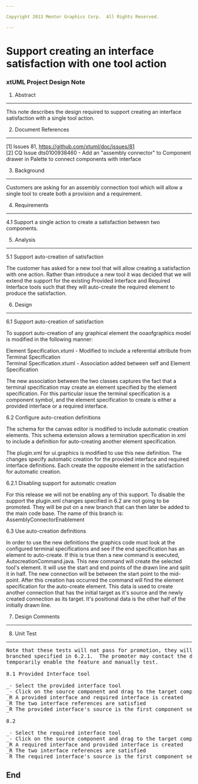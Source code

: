 ```yaml
---

Copyright 2013 Mentor Graphics Corp.  All Rights Reserved.

---
```


# Support creating an interface satisfaction with one tool action
### xtUML Project Design Note

1. Abstract
-----------
This note describes the design required to support creating an interface
satisfaction with a single tool action.

2. Document References
----------------------
[1] Issues 81, https://github.com/xtuml/doc/issues/81  
[2] CQ Issue dts0100938460 - Add an "assembly connector" to Component drawer in
                                    Palette to connect components with interface

3. Background
-------------
Customers are asking for an assembly connection tool which will allow a single
tool to create both a provision and a requirement.

4. Requirements
---------------
4.1 Support a single action to create a satisfaction between two components.

5. Analysis
-----------
5.1 Support auto-creation of satisfaction

The customer has asked for a new tool that will allow creating a satisfaction
with one action.  Rather than introduce a new tool it was decided that we will
extend the support for the existing Provided Interface and Required Interface
tools such that they will auto-create the required element to produce the
satisfaction.

6. Design
---------
6.1 Support auto-creation of satisfaction

To support auto-creation of any graphical element the ooaofgraphics model is
modified in the following manner:

Element Specification.xtuml - Modified to include a referential attribute from
                              Terminal Specification  
Terminal Specification.xtuml - Association added between self and Element
                               Specification  
                               
The new association between the two classes captures the fact that a terminal
specification may create an element specified by the element specification.  For
this particular issue the terminal specification is a component symbol, and the
element specification to create is either a provided interface or a required
interface.

6.2 Configure auto-creation definitions

The schema for the canvas editor is modified to include automatic creation 
elements.  This schema extension allows a termination specification in xml to
include a definition for auto-creating another element specification.

The plugin.xml for ui.graphics is modified to use this new definition.  The
changes specify automatic creation for the provided interface and required
interface definitions.  Each create the opposite element in the satisfaction for
automatic creation.

6.2.1 Disabling support for automatic creation

For this release we will not be enabling any of this support.  To disable the
support the plugin.xml changes specified in 6.2 are not going to be promoted.
They will be put on a new branch that can then later be added to the main code
base.  The name of this branch is: AssemblyConnectorEnablement

6.3 Use auto-creation definitions

In order to use the new definitions the graphics code must look at the
configured terminal specifications and see if the end specification has an
element to auto-create.  If this is true then a new command is executed,
AutocreationCommand.java.  This new command will create the selected tool's
element.  It will use the start and end points of the drawn line and split it
in half.  The new connection will be between the start point to the mid-point.
After this creation has occurred the command will find the element specification
for the auto-create element.  This data is used to create another connection
that has the initial target as it's source and the newly created connection as
its target.  It's positional data is the other half of the initially drawn line.

7. Design Comments
------------------

8. Unit Test
------------
<pre>
Note that these tests will not pass for promotion, they will be automated in the
branched specified in 6.2.1.  The promoter may contact the developer to
temporarily enable the feature and manually test.

8.1 Provided Interface tool

_- Select the provided interface tool
_- Click on the source component and drag to the target component
_R A provided interface and required interface is created
_R The two interface references are satisfied
_R The provided interface's source is the first component selected

8.2 

_- Select the required interface tool
_- Click on the source component and drag to the target component
_R A required interface and provided interface is created
_R The two interface references are satisfied
_R The required interface's source is the first component selected
</pre>

End
---

